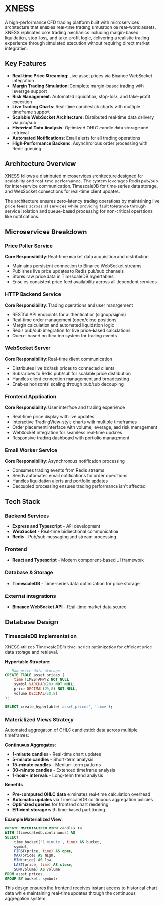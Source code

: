 # XNESS

A high-performance CFD trading platform built with microservices architecture that enables real-time trading simulation on real-world assets. XNESS replicates core trading mechanics including margin-based liquidation, stop-loss, and take-profit logic, delivering a realistic trading experience through simulated execution without requiring direct market integration.

## Key Features

- **Real-time Price Streaming**: Live asset prices via Binance WebSocket integration
- **Margin Trading Simulation**: Complete margin-based trading with leverage support
- **Risk Management**: Automated liquidation, stop-loss, and take-profit execution
- **Live Trading Charts**: Real-time candlestick charts with multiple timeframe support
- **Scalable WebSocket Architecture**: Distributed real-time data delivery via pub/sub
- **Historical Data Analysis**: Optimized OHLC candle data storage and retrieval
- **Automated Notifications**: Email alerts for all trading operations
- **High-Performance Backend**: Asynchronous order processing with Redis queuing

## Architecture Overview

XNESS follows a distributed microservices architecture designed for scalability and real-time performance. The system leverages Redis pub/sub for inter-service communication, TimescaleDB for time-series data storage, and WebSocket connections for real-time client updates.

The architecture ensures zero-latency trading operations by maintaining live price feeds across all services while providing fault tolerance through service isolation and queue-based processing for non-critical operations like notifications.

## Microservices Breakdown

### Price Poller Service
**Core Responsibility**: Real-time market data acquisition and distribution

- Maintains persistent connection to Binance WebSocket streams
- Publishes live price updates to Redis pub/sub channels
- Stores raw price data in TimescaleDB hypertables
- Ensures consistent price feed availability across all dependent services

### HTTP Backend Service
**Core Responsibility**: Trading operations and user management

- RESTful API endpoints for authentication (signup/signin)
- Real-time order management (open/close positions)
- Margin calculation and automated liquidation logic
- Redis pub/sub integration for live price-based calculations
- Queue-based notification system for trading events

### WebSocket Server
**Core Responsibility**: Real-time client communication

- Distributes live bid/ask prices to connected clients
- Subscribes to Redis pub/sub for scalable price distribution
- Handles client connection management and broadcasting
- Enables horizontal scaling through pub/sub decoupling

### Frontend Application
**Core Responsibility**: User interface and trading experience

- Real-time price display with live updates
- Interactive TradingView-style charts with multiple timeframes
- Order placement interface with volume, leverage, and risk management
- WebSocket integration for seamless real-time updates
- Responsive trading dashboard with portfolio management

### Email Worker Service
**Core Responsibility**: Asynchronous notification processing

- Consumes trading events from Redis streams
- Sends automated email notifications for order operations
- Handles liquidation alerts and portfolio updates
- Decoupled processing ensures trading performance isn't affected

## Tech Stack

### Backend Services
- **Express and Typescript** - API development
- **WebSocket** - Real-time bidirectional communication
- **Redis** - Pub/sub messaging and stream processing

### Frontend
- **React and Typescript** - Modern component-based UI framework

### Database & Storage
- **TimescaleDB** - Time-series data optimization for price storage

### External Integrations
- **Binance WebSocket API** - Real-time market data source

## Database Design

### TimescaleDB Implementation
XNESS utilizes TimescaleDB's time-series optimization for efficient price data storage and retrieval.

**Hypertable Structure**:
```sql
-- Raw price data storage
CREATE TABLE asset_prices (
    time TIMESTAMPTZ NOT NULL,
    symbol VARCHAR(20) NOT NULL,
    price DECIMAL(20,8) NOT NULL,
    volume DECIMAL(20,8)
);

SELECT create_hypertable('asset_prices', 'time');
```

### Materialized Views Strategy
Automated aggregation of OHLC candlestick data across multiple timeframes:

**Continuous Aggregates**:
- **1-minute candles** - Real-time chart updates
- **5-minute candles** - Short-term analysis
- **15-minute candles** - Medium-term patterns  
- **30-minute candles** - Extended timeframe analysis
- **1-hour+ intervals** - Long-term trend analysis

**Benefits**:
- **Pre-computed OHLC data** eliminates real-time calculation overhead
- **Automatic updates** via TimescaleDB continuous aggregation policies
- **Optimized queries** for frontend chart rendering
- **Efficient storage** with time-based partitioning

**Example Materialized View**:
```sql
CREATE MATERIALIZED VIEW candles_1m
WITH (timescaledb.continuous) AS
SELECT
    time_bucket('1 minute', time) AS bucket,
    symbol,
    FIRST(price, time) AS open,
    MAX(price) AS high,
    MIN(price) AS low,
    LAST(price, time) AS close,
    SUM(volume) AS volume
FROM asset_prices
GROUP BY bucket, symbol;
```

This design ensures the frontend receives instant access to historical chart data while maintaining real-time updates through the continuous aggregation system.
